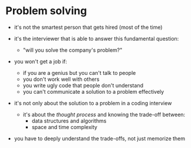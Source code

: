 # Problem solving

- it's not the smartest person that gets hired (most of the time)
- it's the interviewer that is able to answer this fundamental question:
  - "will you solve the company's problem?"


- you won't get a job if:
  - if you are a genius but you can't talk to people
  - you don't work well with others
  - you write ugly code that people don't understand
  - you can't communicate a solution to a problem effectively


- it's not only about the solution to a problem in a coding interview
  - it's about the *thought process* and knowing the trade-off between:
    - data structures and algorithms
    - space and time complexity
- you have to deeply understand the trade-offs, not just memorize them
